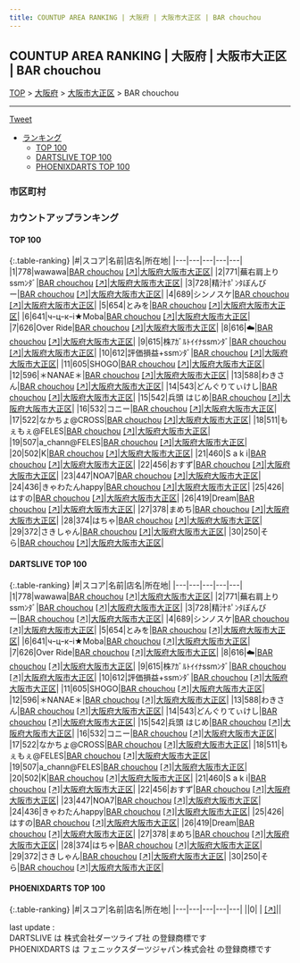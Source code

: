 ```yaml
---
title: COUNTUP AREA RANKING | 大阪府 | 大阪市大正区 | BAR chouchou
---
```

## COUNTUP AREA RANKING | 大阪府 | 大阪市大正区 | BAR chouchou

[TOP](/darts/rank/) > [大阪府](/darts/rank/大阪府/) > [大阪市大正区](/darts/rank/大阪府/大阪市大正区/) > BAR chouchou

___

<a href="https://twitter.com/share?ref_src=twsrc%5Etfw" data-text="COUNTUP AREA RANKING | 大阪府大阪市大正区BAR chouchou" class="twitter-share-button" data-hashtags="DARTSLIVE,PHOENIXDARTS,darts,ダーツ" data-show-count="false">Tweet</a>

* [ランキング](#カウントアップランキング)
    * [TOP 100](#top-100)
    * [DARTSLIVE TOP 100](#dartslive-top-100)
    * [PHOENIXDARTS TOP 100](#phoenixdarts-top-100)

### 市区町村

<ul>

</ul>

### カウントアップランキング

#### TOP 100



{:.table-ranking}
|#|スコア|名前|店名|所在地|
|---|---|---|---|---|
|1|778|<span class="rank-name-dl">wawawa</span>|<a href="/darts/rank/shops/94363bca55df1f030d9b047a20a7ba1e.html">BAR chouchou</a> <a href="https://search.dartslive.com/jp/shop/94363bca55df1f030d9b047a20a7ba1e">[↗]</a>|<a href="/darts/rank/大阪府/大阪市大正区">大阪府大阪市大正区</a>|
|2|771|<span class="rank-name-dl">蕪右肩上りssmﾝﾀﾞ</span>|<a href="/darts/rank/shops/94363bca55df1f030d9b047a20a7ba1e.html">BAR chouchou</a> <a href="https://search.dartslive.com/jp/shop/94363bca55df1f030d9b047a20a7ba1e">[↗]</a>|<a href="/darts/rank/大阪府/大阪市大正区">大阪府大阪市大正区</a>|
|3|728|<span class="rank-name-dl">精汁ﾎﾟﾝﾀぼんびー</span>|<a href="/darts/rank/shops/94363bca55df1f030d9b047a20a7ba1e.html">BAR chouchou</a> <a href="https://search.dartslive.com/jp/shop/94363bca55df1f030d9b047a20a7ba1e">[↗]</a>|<a href="/darts/rank/大阪府/大阪市大正区">大阪府大阪市大正区</a>|
|4|689|<span class="rank-name-dl">シンノスケ</span>|<a href="/darts/rank/shops/94363bca55df1f030d9b047a20a7ba1e.html">BAR chouchou</a> <a href="https://search.dartslive.com/jp/shop/94363bca55df1f030d9b047a20a7ba1e">[↗]</a>|<a href="/darts/rank/大阪府/大阪市大正区">大阪府大阪市大正区</a>|
|5|654|<span class="rank-name-dl">とみを</span>|<a href="/darts/rank/shops/94363bca55df1f030d9b047a20a7ba1e.html">BAR chouchou</a> <a href="https://search.dartslive.com/jp/shop/94363bca55df1f030d9b047a20a7ba1e">[↗]</a>|<a href="/darts/rank/大阪府/大阪市大正区">大阪府大阪市大正区</a>|
|6|641|<span class="rank-name-dl">чｰцｰкｰi★Moba</span>|<a href="/darts/rank/shops/94363bca55df1f030d9b047a20a7ba1e.html">BAR chouchou</a> <a href="https://search.dartslive.com/jp/shop/94363bca55df1f030d9b047a20a7ba1e">[↗]</a>|<a href="/darts/rank/大阪府/大阪市大正区">大阪府大阪市大正区</a>|
|7|626|<span class="rank-name-dl">Over Ride</span>|<a href="/darts/rank/shops/94363bca55df1f030d9b047a20a7ba1e.html">BAR chouchou</a> <a href="https://search.dartslive.com/jp/shop/94363bca55df1f030d9b047a20a7ba1e">[↗]</a>|<a href="/darts/rank/大阪府/大阪市大正区">大阪府大阪市大正区</a>|
|8|616|<span class="rank-name-dl">☁️</span>|<a href="/darts/rank/shops/94363bca55df1f030d9b047a20a7ba1e.html">BAR chouchou</a> <a href="https://search.dartslive.com/jp/shop/94363bca55df1f030d9b047a20a7ba1e">[↗]</a>|<a href="/darts/rank/大阪府/大阪市大正区">大阪府大阪市大正区</a>|
|9|615|<span class="rank-name-dl">株ｱｶﾞﾙﾄｲｲﾅssmﾝﾀﾞ</span>|<a href="/darts/rank/shops/94363bca55df1f030d9b047a20a7ba1e.html">BAR chouchou</a> <a href="https://search.dartslive.com/jp/shop/94363bca55df1f030d9b047a20a7ba1e">[↗]</a>|<a href="/darts/rank/大阪府/大阪市大正区">大阪府大阪市大正区</a>|
|10|612|<span class="rank-name-dl">評価損益+ssmﾝﾀﾞ</span>|<a href="/darts/rank/shops/94363bca55df1f030d9b047a20a7ba1e.html">BAR chouchou</a> <a href="https://search.dartslive.com/jp/shop/94363bca55df1f030d9b047a20a7ba1e">[↗]</a>|<a href="/darts/rank/大阪府/大阪市大正区">大阪府大阪市大正区</a>|
|11|605|<span class="rank-name-dl">SHOGO</span>|<a href="/darts/rank/shops/94363bca55df1f030d9b047a20a7ba1e.html">BAR chouchou</a> <a href="https://search.dartslive.com/jp/shop/94363bca55df1f030d9b047a20a7ba1e">[↗]</a>|<a href="/darts/rank/大阪府/大阪市大正区">大阪府大阪市大正区</a>|
|12|596|<span class="rank-name-dl">＊NANAE＊</span>|<a href="/darts/rank/shops/94363bca55df1f030d9b047a20a7ba1e.html">BAR chouchou</a> <a href="https://search.dartslive.com/jp/shop/94363bca55df1f030d9b047a20a7ba1e">[↗]</a>|<a href="/darts/rank/大阪府/大阪市大正区">大阪府大阪市大正区</a>|
|13|588|<span class="rank-name-dl">わきさん</span>|<a href="/darts/rank/shops/94363bca55df1f030d9b047a20a7ba1e.html">BAR chouchou</a> <a href="https://search.dartslive.com/jp/shop/94363bca55df1f030d9b047a20a7ba1e">[↗]</a>|<a href="/darts/rank/大阪府/大阪市大正区">大阪府大阪市大正区</a>|
|14|543|<span class="rank-name-dl">どんぐりてぃけし</span>|<a href="/darts/rank/shops/94363bca55df1f030d9b047a20a7ba1e.html">BAR chouchou</a> <a href="https://search.dartslive.com/jp/shop/94363bca55df1f030d9b047a20a7ba1e">[↗]</a>|<a href="/darts/rank/大阪府/大阪市大正区">大阪府大阪市大正区</a>|
|15|542|<span class="rank-name-dl">兵頭 はじめ</span>|<a href="/darts/rank/shops/94363bca55df1f030d9b047a20a7ba1e.html">BAR chouchou</a> <a href="https://search.dartslive.com/jp/shop/94363bca55df1f030d9b047a20a7ba1e">[↗]</a>|<a href="/darts/rank/大阪府/大阪市大正区">大阪府大阪市大正区</a>|
|16|532|<span class="rank-name-dl">コニー</span>|<a href="/darts/rank/shops/94363bca55df1f030d9b047a20a7ba1e.html">BAR chouchou</a> <a href="https://search.dartslive.com/jp/shop/94363bca55df1f030d9b047a20a7ba1e">[↗]</a>|<a href="/darts/rank/大阪府/大阪市大正区">大阪府大阪市大正区</a>|
|17|522|<span class="rank-name-dl">なかちょ@CROSS</span>|<a href="/darts/rank/shops/94363bca55df1f030d9b047a20a7ba1e.html">BAR chouchou</a> <a href="https://search.dartslive.com/jp/shop/94363bca55df1f030d9b047a20a7ba1e">[↗]</a>|<a href="/darts/rank/大阪府/大阪市大正区">大阪府大阪市大正区</a>|
|18|511|<span class="rank-name-dl">もぇもぇ@FELES</span>|<a href="/darts/rank/shops/94363bca55df1f030d9b047a20a7ba1e.html">BAR chouchou</a> <a href="https://search.dartslive.com/jp/shop/94363bca55df1f030d9b047a20a7ba1e">[↗]</a>|<a href="/darts/rank/大阪府/大阪市大正区">大阪府大阪市大正区</a>|
|19|507|<span class="rank-name-dl">a_chann@FELES</span>|<a href="/darts/rank/shops/94363bca55df1f030d9b047a20a7ba1e.html">BAR chouchou</a> <a href="https://search.dartslive.com/jp/shop/94363bca55df1f030d9b047a20a7ba1e">[↗]</a>|<a href="/darts/rank/大阪府/大阪市大正区">大阪府大阪市大正区</a>|
|20|502|<span class="rank-name-dl">K</span>|<a href="/darts/rank/shops/94363bca55df1f030d9b047a20a7ba1e.html">BAR chouchou</a> <a href="https://search.dartslive.com/jp/shop/94363bca55df1f030d9b047a20a7ba1e">[↗]</a>|<a href="/darts/rank/大阪府/大阪市大正区">大阪府大阪市大正区</a>|
|21|460|<span class="rank-name-dl">S a k i</span>|<a href="/darts/rank/shops/94363bca55df1f030d9b047a20a7ba1e.html">BAR chouchou</a> <a href="https://search.dartslive.com/jp/shop/94363bca55df1f030d9b047a20a7ba1e">[↗]</a>|<a href="/darts/rank/大阪府/大阪市大正区">大阪府大阪市大正区</a>|
|22|456|<span class="rank-name-dl">おすず</span>|<a href="/darts/rank/shops/94363bca55df1f030d9b047a20a7ba1e.html">BAR chouchou</a> <a href="https://search.dartslive.com/jp/shop/94363bca55df1f030d9b047a20a7ba1e">[↗]</a>|<a href="/darts/rank/大阪府/大阪市大正区">大阪府大阪市大正区</a>|
|23|447|<span class="rank-name-dl">NOA7</span>|<a href="/darts/rank/shops/94363bca55df1f030d9b047a20a7ba1e.html">BAR chouchou</a> <a href="https://search.dartslive.com/jp/shop/94363bca55df1f030d9b047a20a7ba1e">[↗]</a>|<a href="/darts/rank/大阪府/大阪市大正区">大阪府大阪市大正区</a>|
|24|436|<span class="rank-name-dl">きゃわたんhappy</span>|<a href="/darts/rank/shops/94363bca55df1f030d9b047a20a7ba1e.html">BAR chouchou</a> <a href="https://search.dartslive.com/jp/shop/94363bca55df1f030d9b047a20a7ba1e">[↗]</a>|<a href="/darts/rank/大阪府/大阪市大正区">大阪府大阪市大正区</a>|
|25|426|<span class="rank-name-dl">はすの</span>|<a href="/darts/rank/shops/94363bca55df1f030d9b047a20a7ba1e.html">BAR chouchou</a> <a href="https://search.dartslive.com/jp/shop/94363bca55df1f030d9b047a20a7ba1e">[↗]</a>|<a href="/darts/rank/大阪府/大阪市大正区">大阪府大阪市大正区</a>|
|26|419|<span class="rank-name-dl">Dream</span>|<a href="/darts/rank/shops/94363bca55df1f030d9b047a20a7ba1e.html">BAR chouchou</a> <a href="https://search.dartslive.com/jp/shop/94363bca55df1f030d9b047a20a7ba1e">[↗]</a>|<a href="/darts/rank/大阪府/大阪市大正区">大阪府大阪市大正区</a>|
|27|378|<span class="rank-name-dl">まめち</span>|<a href="/darts/rank/shops/94363bca55df1f030d9b047a20a7ba1e.html">BAR chouchou</a> <a href="https://search.dartslive.com/jp/shop/94363bca55df1f030d9b047a20a7ba1e">[↗]</a>|<a href="/darts/rank/大阪府/大阪市大正区">大阪府大阪市大正区</a>|
|28|374|<span class="rank-name-dl">はちゃ</span>|<a href="/darts/rank/shops/94363bca55df1f030d9b047a20a7ba1e.html">BAR chouchou</a> <a href="https://search.dartslive.com/jp/shop/94363bca55df1f030d9b047a20a7ba1e">[↗]</a>|<a href="/darts/rank/大阪府/大阪市大正区">大阪府大阪市大正区</a>|
|29|372|<span class="rank-name-dl">さきしゃん</span>|<a href="/darts/rank/shops/94363bca55df1f030d9b047a20a7ba1e.html">BAR chouchou</a> <a href="https://search.dartslive.com/jp/shop/94363bca55df1f030d9b047a20a7ba1e">[↗]</a>|<a href="/darts/rank/大阪府/大阪市大正区">大阪府大阪市大正区</a>|
|30|250|<span class="rank-name-dl">そら</span>|<a href="/darts/rank/shops/94363bca55df1f030d9b047a20a7ba1e.html">BAR chouchou</a> <a href="https://search.dartslive.com/jp/shop/94363bca55df1f030d9b047a20a7ba1e">[↗]</a>|<a href="/darts/rank/大阪府/大阪市大正区">大阪府大阪市大正区</a>|


#### DARTSLIVE TOP 100



{:.table-ranking}
|#|スコア|名前|店名|所在地|
|---|---|---|---|---|
|1|778|<span class="rank-name-dl">wawawa</span>|<a href="/darts/rank/shops/94363bca55df1f030d9b047a20a7ba1e.html">BAR chouchou</a> <a href="https://search.dartslive.com/jp/shop/94363bca55df1f030d9b047a20a7ba1e">[↗]</a>|<a href="/darts/rank/大阪府/大阪市大正区">大阪府大阪市大正区</a>|
|2|771|<span class="rank-name-dl">蕪右肩上りssmﾝﾀﾞ</span>|<a href="/darts/rank/shops/94363bca55df1f030d9b047a20a7ba1e.html">BAR chouchou</a> <a href="https://search.dartslive.com/jp/shop/94363bca55df1f030d9b047a20a7ba1e">[↗]</a>|<a href="/darts/rank/大阪府/大阪市大正区">大阪府大阪市大正区</a>|
|3|728|<span class="rank-name-dl">精汁ﾎﾟﾝﾀぼんびー</span>|<a href="/darts/rank/shops/94363bca55df1f030d9b047a20a7ba1e.html">BAR chouchou</a> <a href="https://search.dartslive.com/jp/shop/94363bca55df1f030d9b047a20a7ba1e">[↗]</a>|<a href="/darts/rank/大阪府/大阪市大正区">大阪府大阪市大正区</a>|
|4|689|<span class="rank-name-dl">シンノスケ</span>|<a href="/darts/rank/shops/94363bca55df1f030d9b047a20a7ba1e.html">BAR chouchou</a> <a href="https://search.dartslive.com/jp/shop/94363bca55df1f030d9b047a20a7ba1e">[↗]</a>|<a href="/darts/rank/大阪府/大阪市大正区">大阪府大阪市大正区</a>|
|5|654|<span class="rank-name-dl">とみを</span>|<a href="/darts/rank/shops/94363bca55df1f030d9b047a20a7ba1e.html">BAR chouchou</a> <a href="https://search.dartslive.com/jp/shop/94363bca55df1f030d9b047a20a7ba1e">[↗]</a>|<a href="/darts/rank/大阪府/大阪市大正区">大阪府大阪市大正区</a>|
|6|641|<span class="rank-name-dl">чｰцｰкｰi★Moba</span>|<a href="/darts/rank/shops/94363bca55df1f030d9b047a20a7ba1e.html">BAR chouchou</a> <a href="https://search.dartslive.com/jp/shop/94363bca55df1f030d9b047a20a7ba1e">[↗]</a>|<a href="/darts/rank/大阪府/大阪市大正区">大阪府大阪市大正区</a>|
|7|626|<span class="rank-name-dl">Over Ride</span>|<a href="/darts/rank/shops/94363bca55df1f030d9b047a20a7ba1e.html">BAR chouchou</a> <a href="https://search.dartslive.com/jp/shop/94363bca55df1f030d9b047a20a7ba1e">[↗]</a>|<a href="/darts/rank/大阪府/大阪市大正区">大阪府大阪市大正区</a>|
|8|616|<span class="rank-name-dl">☁️</span>|<a href="/darts/rank/shops/94363bca55df1f030d9b047a20a7ba1e.html">BAR chouchou</a> <a href="https://search.dartslive.com/jp/shop/94363bca55df1f030d9b047a20a7ba1e">[↗]</a>|<a href="/darts/rank/大阪府/大阪市大正区">大阪府大阪市大正区</a>|
|9|615|<span class="rank-name-dl">株ｱｶﾞﾙﾄｲｲﾅssmﾝﾀﾞ</span>|<a href="/darts/rank/shops/94363bca55df1f030d9b047a20a7ba1e.html">BAR chouchou</a> <a href="https://search.dartslive.com/jp/shop/94363bca55df1f030d9b047a20a7ba1e">[↗]</a>|<a href="/darts/rank/大阪府/大阪市大正区">大阪府大阪市大正区</a>|
|10|612|<span class="rank-name-dl">評価損益+ssmﾝﾀﾞ</span>|<a href="/darts/rank/shops/94363bca55df1f030d9b047a20a7ba1e.html">BAR chouchou</a> <a href="https://search.dartslive.com/jp/shop/94363bca55df1f030d9b047a20a7ba1e">[↗]</a>|<a href="/darts/rank/大阪府/大阪市大正区">大阪府大阪市大正区</a>|
|11|605|<span class="rank-name-dl">SHOGO</span>|<a href="/darts/rank/shops/94363bca55df1f030d9b047a20a7ba1e.html">BAR chouchou</a> <a href="https://search.dartslive.com/jp/shop/94363bca55df1f030d9b047a20a7ba1e">[↗]</a>|<a href="/darts/rank/大阪府/大阪市大正区">大阪府大阪市大正区</a>|
|12|596|<span class="rank-name-dl">＊NANAE＊</span>|<a href="/darts/rank/shops/94363bca55df1f030d9b047a20a7ba1e.html">BAR chouchou</a> <a href="https://search.dartslive.com/jp/shop/94363bca55df1f030d9b047a20a7ba1e">[↗]</a>|<a href="/darts/rank/大阪府/大阪市大正区">大阪府大阪市大正区</a>|
|13|588|<span class="rank-name-dl">わきさん</span>|<a href="/darts/rank/shops/94363bca55df1f030d9b047a20a7ba1e.html">BAR chouchou</a> <a href="https://search.dartslive.com/jp/shop/94363bca55df1f030d9b047a20a7ba1e">[↗]</a>|<a href="/darts/rank/大阪府/大阪市大正区">大阪府大阪市大正区</a>|
|14|543|<span class="rank-name-dl">どんぐりてぃけし</span>|<a href="/darts/rank/shops/94363bca55df1f030d9b047a20a7ba1e.html">BAR chouchou</a> <a href="https://search.dartslive.com/jp/shop/94363bca55df1f030d9b047a20a7ba1e">[↗]</a>|<a href="/darts/rank/大阪府/大阪市大正区">大阪府大阪市大正区</a>|
|15|542|<span class="rank-name-dl">兵頭 はじめ</span>|<a href="/darts/rank/shops/94363bca55df1f030d9b047a20a7ba1e.html">BAR chouchou</a> <a href="https://search.dartslive.com/jp/shop/94363bca55df1f030d9b047a20a7ba1e">[↗]</a>|<a href="/darts/rank/大阪府/大阪市大正区">大阪府大阪市大正区</a>|
|16|532|<span class="rank-name-dl">コニー</span>|<a href="/darts/rank/shops/94363bca55df1f030d9b047a20a7ba1e.html">BAR chouchou</a> <a href="https://search.dartslive.com/jp/shop/94363bca55df1f030d9b047a20a7ba1e">[↗]</a>|<a href="/darts/rank/大阪府/大阪市大正区">大阪府大阪市大正区</a>|
|17|522|<span class="rank-name-dl">なかちょ@CROSS</span>|<a href="/darts/rank/shops/94363bca55df1f030d9b047a20a7ba1e.html">BAR chouchou</a> <a href="https://search.dartslive.com/jp/shop/94363bca55df1f030d9b047a20a7ba1e">[↗]</a>|<a href="/darts/rank/大阪府/大阪市大正区">大阪府大阪市大正区</a>|
|18|511|<span class="rank-name-dl">もぇもぇ@FELES</span>|<a href="/darts/rank/shops/94363bca55df1f030d9b047a20a7ba1e.html">BAR chouchou</a> <a href="https://search.dartslive.com/jp/shop/94363bca55df1f030d9b047a20a7ba1e">[↗]</a>|<a href="/darts/rank/大阪府/大阪市大正区">大阪府大阪市大正区</a>|
|19|507|<span class="rank-name-dl">a_chann@FELES</span>|<a href="/darts/rank/shops/94363bca55df1f030d9b047a20a7ba1e.html">BAR chouchou</a> <a href="https://search.dartslive.com/jp/shop/94363bca55df1f030d9b047a20a7ba1e">[↗]</a>|<a href="/darts/rank/大阪府/大阪市大正区">大阪府大阪市大正区</a>|
|20|502|<span class="rank-name-dl">K</span>|<a href="/darts/rank/shops/94363bca55df1f030d9b047a20a7ba1e.html">BAR chouchou</a> <a href="https://search.dartslive.com/jp/shop/94363bca55df1f030d9b047a20a7ba1e">[↗]</a>|<a href="/darts/rank/大阪府/大阪市大正区">大阪府大阪市大正区</a>|
|21|460|<span class="rank-name-dl">S a k i</span>|<a href="/darts/rank/shops/94363bca55df1f030d9b047a20a7ba1e.html">BAR chouchou</a> <a href="https://search.dartslive.com/jp/shop/94363bca55df1f030d9b047a20a7ba1e">[↗]</a>|<a href="/darts/rank/大阪府/大阪市大正区">大阪府大阪市大正区</a>|
|22|456|<span class="rank-name-dl">おすず</span>|<a href="/darts/rank/shops/94363bca55df1f030d9b047a20a7ba1e.html">BAR chouchou</a> <a href="https://search.dartslive.com/jp/shop/94363bca55df1f030d9b047a20a7ba1e">[↗]</a>|<a href="/darts/rank/大阪府/大阪市大正区">大阪府大阪市大正区</a>|
|23|447|<span class="rank-name-dl">NOA7</span>|<a href="/darts/rank/shops/94363bca55df1f030d9b047a20a7ba1e.html">BAR chouchou</a> <a href="https://search.dartslive.com/jp/shop/94363bca55df1f030d9b047a20a7ba1e">[↗]</a>|<a href="/darts/rank/大阪府/大阪市大正区">大阪府大阪市大正区</a>|
|24|436|<span class="rank-name-dl">きゃわたんhappy</span>|<a href="/darts/rank/shops/94363bca55df1f030d9b047a20a7ba1e.html">BAR chouchou</a> <a href="https://search.dartslive.com/jp/shop/94363bca55df1f030d9b047a20a7ba1e">[↗]</a>|<a href="/darts/rank/大阪府/大阪市大正区">大阪府大阪市大正区</a>|
|25|426|<span class="rank-name-dl">はすの</span>|<a href="/darts/rank/shops/94363bca55df1f030d9b047a20a7ba1e.html">BAR chouchou</a> <a href="https://search.dartslive.com/jp/shop/94363bca55df1f030d9b047a20a7ba1e">[↗]</a>|<a href="/darts/rank/大阪府/大阪市大正区">大阪府大阪市大正区</a>|
|26|419|<span class="rank-name-dl">Dream</span>|<a href="/darts/rank/shops/94363bca55df1f030d9b047a20a7ba1e.html">BAR chouchou</a> <a href="https://search.dartslive.com/jp/shop/94363bca55df1f030d9b047a20a7ba1e">[↗]</a>|<a href="/darts/rank/大阪府/大阪市大正区">大阪府大阪市大正区</a>|
|27|378|<span class="rank-name-dl">まめち</span>|<a href="/darts/rank/shops/94363bca55df1f030d9b047a20a7ba1e.html">BAR chouchou</a> <a href="https://search.dartslive.com/jp/shop/94363bca55df1f030d9b047a20a7ba1e">[↗]</a>|<a href="/darts/rank/大阪府/大阪市大正区">大阪府大阪市大正区</a>|
|28|374|<span class="rank-name-dl">はちゃ</span>|<a href="/darts/rank/shops/94363bca55df1f030d9b047a20a7ba1e.html">BAR chouchou</a> <a href="https://search.dartslive.com/jp/shop/94363bca55df1f030d9b047a20a7ba1e">[↗]</a>|<a href="/darts/rank/大阪府/大阪市大正区">大阪府大阪市大正区</a>|
|29|372|<span class="rank-name-dl">さきしゃん</span>|<a href="/darts/rank/shops/94363bca55df1f030d9b047a20a7ba1e.html">BAR chouchou</a> <a href="https://search.dartslive.com/jp/shop/94363bca55df1f030d9b047a20a7ba1e">[↗]</a>|<a href="/darts/rank/大阪府/大阪市大正区">大阪府大阪市大正区</a>|
|30|250|<span class="rank-name-dl">そら</span>|<a href="/darts/rank/shops/94363bca55df1f030d9b047a20a7ba1e.html">BAR chouchou</a> <a href="https://search.dartslive.com/jp/shop/94363bca55df1f030d9b047a20a7ba1e">[↗]</a>|<a href="/darts/rank/大阪府/大阪市大正区">大阪府大阪市大正区</a>|


#### PHOENIXDARTS TOP 100



{:.table-ranking}
|#|スコア|名前|店名|所在地|
|---|---|---|---|---|
||0|<span class="rank-name-dl"> </span>|<a href="/darts/rank/shops/.html"></a> <a href="">[↗]</a>|<a href="/darts/rank//"></a>|


<div class="footer border-top border-gray-light mt-5 pt-3 text-right text-gray">
    last update : <span style="font-weight: italic" id="foot_last_modified"></span><br />
    DARTSLIVE は 株式会社ダーツライブ社 の登録商標です<br />
    PHOENIXDARTS は フェニックスダーツジャパン株式会社 の登録商標です<br />
</div>

<script src="https://cdnjs.cloudflare.com/ajax/libs/jquery.tablesorter/2.31.3/js/jquery.tablesorter.min.js" integrity="sha512-qzgd5cYSZcosqpzpn7zF2ZId8f/8CHmFKZ8j7mU4OUXTNRd5g+ZHBPsgKEwoqxCtdQvExE5LprwwPAgoicguNg==" crossorigin="anonymous" referrerpolicy="no-referrer"></script>
<link rel="stylesheet" href="https://cdnjs.cloudflare.com/ajax/libs/jquery.tablesorter/2.31.3/css/theme.default.min.css" integrity="sha512-wghhOJkjQX0Lh3NSWvNKeZ0ZpNn+SPVXX1Qyc9OCaogADktxrBiBdKGDoqVUOyhStvMBmJQ8ZdMHiR3wuEq8+w==" crossorigin="anonymous" referrerpolicy="no-referrer" />
<script>
$(function() {
    $(".table-ranking").tablesorter({sortList:[[0, 0]]});
    $("#foot_last_modified").text(formatDate(new Date(document.lastModified), 'yyyy-MM-dd HH:mm:ss'));
});
</script>

<script async src="https://platform.twitter.com/widgets.js" charset="utf-8"></script>